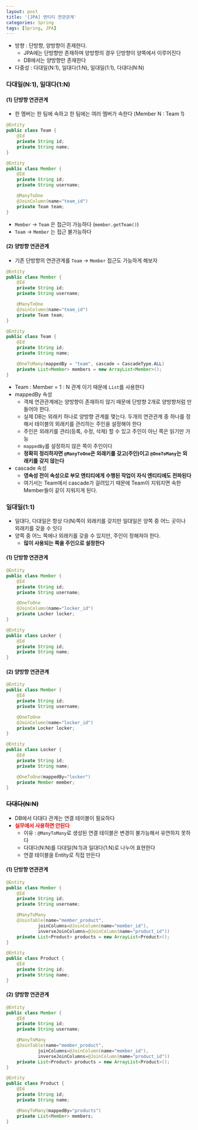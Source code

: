 ```yaml
---
layout: post
title: '[JPA] 엔티티 연관관계'
categories: Spring
tags: [Spring, JPA]
---
```

- 방향 : 단방향, 양방향이 존재한다. 
  - JPA에는 단방향만 존재하며 양방향의 경우 단방향이 양쪽에서 이루어진다
  - DB에서는 양방향만 존재한다
- 다중성 : 다대일(N:1), 일대다(1:N), 일대일(1:1), 다대다(N:N)

### 다대일(N:1), 일대다(1:N)
#### (1) 단뱡향 연관관계
- 한 멤버는 한 팀에 속하고 한 팀에는 여러 멤버가 속한다 (Member N : Team 1)

```java
@Entity
public class Team {
    @Id
    private String id;
    private String name;
}

@Entity
public class Member {
    @Id
    private String id;
    private String username;

    @ManyToOne
    @JoinColumn(name="team_id")
    private Team team;
}
```

- `Member` → `Team` 은 접근이 가능하다 (`member.getTeam()`)
- `Team` → `Member` 는 접근 불가능하다
  
#### (2) 양방향 연관관계
- 기존 단방향의 연관관계를 `Team` → `Member` 접근도 가능하게 해보자
  
```java
@Entity
public class Member {
    @Id
    private String id;
    private String username;

    @ManyToOne
    @JoinColumn(name="team_id")
    private Team team;
}

@Entity
public class Team {
    @Id
    private String id;
    private String name;

    @OneToMany(mappedBy = "team", cascade = CascadeType.ALL)
    private List<Member> members = new ArrayList<Member>();
}
```

- Team : Member = 1 : N 관계 이기 때문에 `List`를 사용한다
- mappedBy 속성
  - 객체 연관관계에는 양방향이 존재하지 않기 때문에 단방향 2개로 양방향처럼 만들어야 한다.
  - 실제 DB는 외래키 하나로 양방향 관계를 맺는다. 두개의 연관관계 중 하나를 정해서 테이블의 외래키를 관리하는 주인을 설정해야 한다
  - 주인은 외래키를 관리(등록, 수정, 삭제) 할 수 있고 주인이 아닌 쪽은 읽기만 가능
  - `mappedBy`를 설정하지 않은 쪽이 주인이다
  - **정확히 정리하자면 `@ManyToOne`은 외래키를 갖고(주인)이고 `@OneToMany`는 외래키를 갖지 않는다**
- cascade 속성
  - **영속성 전이 속성으로 부모 엔티티에게 수행된 작업이 자식 엔티티에도 전파된다**
  - 여기서는 Team에서 cascade가 걸려있기 때문에 Team이 지워지면 속한 Member들이 같이 지워지게 된다.

### 일대일(1:1)
- 일대다, 다대일은 항상 다(N)쪽이 외래키를 갖지만 일대일은 양쪽 중 어느 곳이나 외래키를 갖을 수 잇다
- 양쪽 중 어느 쪽에나 외래키를 갖을 수 있지만, 주인이 정해져야 한다.
  - **많이 사용되는 쪽을 주인으로 설정한다**

#### (1) 단방향 연관관계

```java
@Entity
public class Member {
    @Id
    private String id;
    private String username;

    @OneToOne
    @JoinColumn(name="locker_id")
    private Locker locker;
}

@Entity
public class Locker {
    @Id
    private String id;
    private String name;
}
```

#### (2) 양방향 연관관계

```java
@Entity
public class Member {
    @Id
    private String id;
    private String username;

    @OneToOne
    @JoinColumn(name="locker_id")
    private Locker locker;
}

@Entity
public class Locker {
    @Id
    private String id;
    private String name;

    @OneToOne(mappedBy="locker")
    private Member member;
}
```

### ~~다대다(N:N)~~
- DB에서 다대다 관계는 연결 테이블이 필요하다
- <span style="color:red">**실무에서 사용하면 안된다**</span>
  - 이유 : `@ManyToMany`로 생성된 연결 테이블은 변경이 불가능해서 유연하지 못하다
  - 다대다(N:N)를 다대일(N:1)과 일대다(1:N)로 나누어 표현한다
  - 연결 테이블을 Entity로 직접 만든다

#### (1) 단방향 연관관계

```java
@Entity
public class Member {
    @Id
    private String id;
    private String username;

    @ManyToMany
    @JoinTable(name="member_product",
            joinColumns=@JoinColumn(name="member_id"),
            inverseJoinColumns=@JoinColumn(name="product_id"))
    private List<Product> products = new ArrayList<Product>();
}

@Entity
public class Product {
    @Id
    private String id;
    private String name;
}
```

#### (2) 양방향 연관관계

```java
@Entity
public class Member {
    @Id
    private String id;
    private String username;

    @ManyToMany
    @JoinTable(name="member_product",
            joinColumns=@JoinColumn(name="member_id"),
            inverseJoinColumns=@JoinColumn(name="product_id"))
    private List<Product> products = new ArrayList<Product>();
}

@Entity
public class Product {
    @Id
    private String id;
    private String name;

    @ManyToMany(mappedBy="products")
    private List<Member> members;
}
```